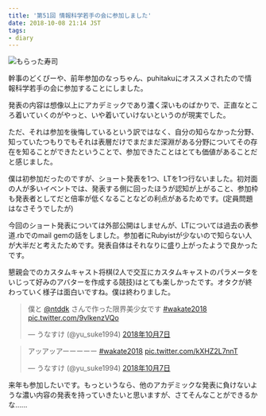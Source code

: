 ```yaml
---
title: '第51回 情報科学若手の会に参加しました'
date: 2018-10-08 21:14 JST
tags: 
- diary
---
```


![もらった寿司](2018/wakate2018.jpg)


幹事のどくぴーや、前年参加のなっちゃん、puhitakuにオススメされたので情報科学若手の会に参加することにしました。

発表の内容は想像以上にアカデミックであり濃く深いものばかりで、正直なところ着いていくのがやっと、いや着いていけないというのが現実でした。

ただ、それは参加を後悔しているという訳ではなく、自分の知らなかった分野、知っていたつもりでもそれは表層だけでまだまだ深淵がある分野についてその存在を知ることができたということで、参加できたことはとても価値があることだと感じました。

僕は初参加だったのですが、ショート発表を1つ、LTを1つ行ないました。初対面の人が多いイベントでは、発表する側に回ったほうが認知が上がること、参加枠も発表者としてだと倍率が低くなることなどの利点があるためです。(定員問題はなさそうでしたが)

今回のショート発表については外部公開はしませんが、LTについては過去の表参道.rbでのmail gemの話をしました。参加者にRubyistが少ないので知らない人が大半だと考えたためです。発表自体はそれなりに盛り上がったようで良かったです。

懇親会でのカスタムキャスト将棋(2人で交互にカスタムキャストのパラメータをいじって好みのアバターを作成する競技)はとても楽しかったです。オタクが終わっていく様子は面白いですね。僕は終わりました。

<blockquote class="twitter-tweet" data-lang="ja"><p lang="ja" dir="ltr">僕と <a href="https://twitter.com/ntddk?ref_src=twsrc%5Etfw">@ntddk</a> さんで作った限界美少女です <a href="https://twitter.com/hashtag/wakate2018?src=hash&amp;ref_src=twsrc%5Etfw">#wakate2018</a> <a href="https://t.co/9vlkenzVQo">pic.twitter.com/9vlkenzVQo</a></p>&mdash; うなすけ (@yu_suke1994) <a href="https://twitter.com/yu_suke1994/status/1048917769763209216?ref_src=twsrc%5Etfw">2018年10月7日</a></blockquote>

<blockquote class="twitter-tweet" data-lang="ja"><p lang="ja" dir="ltr">アッアッアーーーーー <a href="https://twitter.com/hashtag/wakate2018?src=hash&amp;ref_src=twsrc%5Etfw">#wakate2018</a> <a href="https://t.co/kXHZ2L7nnT">pic.twitter.com/kXHZ2L7nnT</a></p>&mdash; うなすけ (@yu_suke1994) <a href="https://twitter.com/yu_suke1994/status/1048932213083975680?ref_src=twsrc%5Etfw">2018年10月7日</a></blockquote>
<script async src="https://platform.twitter.com/widgets.js" charset="utf-8"></script>

来年も参加したいです。もっというなら、他のアカデミックな発表に負けないような濃い内容の発表を持っていきたいと思いますが、さてそんなことができるかな……
